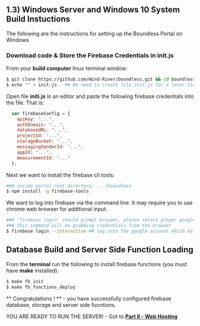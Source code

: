 ## 1.3) Windows Server and Windows 10 System Build Instuctions
The following are the instructions for setting up the Boundless Portal on Windows

### Download code & Store the Firebase Credentials in init.js
From your **build computer** linux terminal window:
```bash
$ git clone https://github.com/Wind-River/boundless.git && cd boundless
$ echo "" > init.js   ## We need to create file init.js for a later step.
```
Open file **initi.js** in an editor and paste the following firebase credentials into the file. That is:
```js
  var firebaseConfig = {
    apiKey: "...",
    authDomain: "...",
    databaseURL: "...",
    projectId: "...",
    storageBucket: "...",
    messagingSenderId: "...",
    appId: "...",
    measurementId: "..."
  };
```
Next we want to install the firebase cli tools:

```bash
### inside portal root directory: .../boundless
$ npm install -g firebase-tools
```
We want to log into firebase via the command line. It may require you to use chrome web browser for additional input. 
```bash
### 'firebase login' should prompt broswer, please select proper google account since
### this command will be grabbing credentials from the browser
$ firebase login --interactive ## log into the google account which holds the firebase project
```

## Database Build and Server Side Function Loading
From the **terminal** run the following to install firebase functions (you must have **make** installed):
```bash
$ make fb_init
$ make fb_functions_deploy
```
** Congratulations ! ** - you have successfully configured firebase database, storage and server side fucntions. 

YOU ARE READY TO RUN THE SERVER! - Got to [**Part II - Web Hosting**](https://github.com/Wind-River/boundless/blob/master/docs/Installation/Install-main.md#part-ii-running-hosting-the-web-portal)

